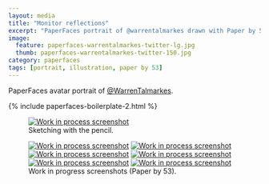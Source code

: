 ```yaml
---
layout: media
title: "Monitor reflections"
excerpt: "PaperFaces portrait of @warrentalmarkes drawn with Paper by 53 on an iPad."
image: 
  feature: paperfaces-warrentalmarkes-twitter-lg.jpg
  thumb: paperfaces-warrentalmarkes-twitter-150.jpg
category: paperfaces
tags: [portrait, illustration, paper by 53]
---
```


PaperFaces avatar portrait of <a href="http://twitter.com/WarrenTalmarkes">@WarrenTalmarkes</a>.

{% include paperfaces-boilerplate-2.html %}

<figure>
	<a href="{{ site.url }}/images/paperfaces-warrentalmarkes-process-1-lg.jpg"><img src="{{ site.url }}/images/paperfaces-warrentalmarkes-process-1-750.jpg" alt="Work in process screenshot"></a>
	<figcaption>Sketching with the pencil.</figcaption>
</figure>

<figure class="half">
	<a href="{{ site.url }}/images/paperfaces-warrentalmarkes-process-2-lg.jpg"><img src="{{ site.url }}/images/paperfaces-warrentalmarkes-process-2-600.jpg" alt="Work in process screenshot"></a>
	<a href="{{ site.url }}/images/paperfaces-warrentalmarkes-process-3-lg.jpg"><img src="{{ site.url }}/images/paperfaces-warrentalmarkes-process-3-600.jpg" alt="Work in process screenshot"></a>
	<a href="{{ site.url }}/images/paperfaces-warrentalmarkes-process-4-lg.jpg"><img src="{{ site.url }}/images/paperfaces-warrentalmarkes-process-4-600.jpg" alt="Work in process screenshot"></a>
	<a href="{{ site.url }}/images/paperfaces-warrentalmarkes-process-5-lg.jpg"><img src="{{ site.url }}/images/paperfaces-warrentalmarkes-process-5-600.jpg" alt="Work in process screenshot"></a>
	<a href="{{ site.url }}/images/paperfaces-warrentalmarkes-process-6-lg.jpg"><img src="{{ site.url }}/images/paperfaces-warrentalmarkes-process-6-600.jpg" alt="Work in process screenshot"></a>
	<a href="{{ site.url }}/images/paperfaces-warrentalmarkes-process-7-lg.jpg"><img src="{{ site.url }}/images/paperfaces-warrentalmarkes-process-7-600.jpg" alt="Work in process screenshot"></a>
	<figcaption>Work in progress screenshots (Paper by 53).</figcaption>
</figure>
